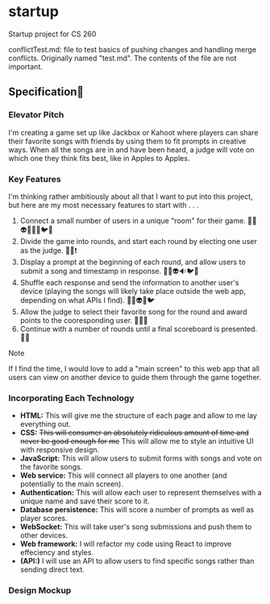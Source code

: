 # startup
Startup project for CS 260

conflictTest.md: file to test basics of pushing changes and handling merge conflicts. Originally named "test.md". The contents of the file are not important.

## Specification🔎
### Elevator Pitch

I'm creating a game set up like Jackbox or Kahoot where players can share their favorite songs with friends by using them to fit prompts in creative ways. When all the songs are in and have been heard, a judge will vote on which one they think fits best, like in Apples to Apples.

### Key Features

I'm thinking rather ambitiously about all that I want to put into this project, but here are my most necessary features to start with . . . 
  1. Connect a small number of users in a unique "room" for their game. 🐸📱👽📱🐶📱🐦📱
  2. Divide the game into rounds, and start each round by electing one user as the judge. 🐶📱❗
  3. Display a prompt at the beginning of each round, and allow users to submit a song and timestamp in response. 🐸🎵👽🔉🐦💭
  4. Shuffle each response and send the information to another user's device (playing the songs will likely take place outside the web app, depending on what APIs I find). 🐸🔀👽🔀🐦
  5. Allow the judge to select their favorite song for the round and award points to the cooresponding user. 🐶🎵💗
  6. Continue with a number of rounds until a final scoreboard is presented. 💯🐸
> [!NOTE]
> If I find the time, I would love to add a "main screen" to this web app that all users can view on another device to guide them through the game together.

### Incorporating Each Technology
- **HTML:** This will give me the structure of each page and allow to me lay everything out.
- **CSS:** ~~This will consumer an absolutely ridiculous amount of time and never be good enough for me~~ This will allow me to style an intuitive UI with responsive design.
- **JavaScript:** This will allow users to submit forms with songs and vote on the favorite songs.
- **Web service:** This will connect all players to one another (and potentially to the main screen).
- **Authentication:** This will allow each user to represent themselves with a unique name and save their score to it.
- **Database persistence:** This will score a number of prompts as well as player scores.
- **WebSocket:** This will take user's song submissions and push them to other devices.
- **Web framework:** I will refactor my code using React to improve effeciency and styles.
- **(API:)** I will use an API to allow users to find specific songs rather than sending direct text.

### Design Mockup
